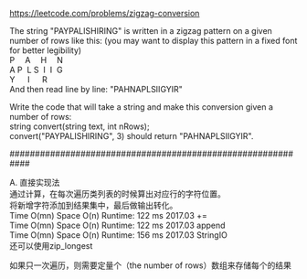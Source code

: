 https://leetcode.com/problems/zigzag-conversion

The string "PAYPALISHIRING" is written in a zigzag pattern on a given number of rows like this: (you may want to display this pattern in a fixed font for better legibility)   
P&emsp;&nbsp;A&emsp;&nbsp;H&emsp;&nbsp;N  
A&nbsp;P&nbsp;&nbsp;L&nbsp;S&nbsp;&nbsp;I&nbsp;&nbsp;I&nbsp;&nbsp;G  
Y&emsp;&nbsp;&nbsp;I&emsp;&nbsp;&nbsp;R  
And then read line by line: "PAHNAPLSIIGYIR"  

Write the code that will take a string and make this conversion given a number of rows:   
string convert(string text, int nRows);  
convert("PAYPALISHIRING", 3) should return "PAHNAPLSIIGYIR".  

############################################################

A. 直接实现法   
通过计算，在每次遍历类列表的时候算出对应行的字符位置。  
将新增字符添加到结果集中，最后做输出转化。  
Time O(mn)     Space O(n)	Runtime: 122 ms 2017.03		+=  
Time O(mn)     Space O(n)	Runtime: 122 ms 2017.03		append  
Time O(mn)     Space O(n)	Runtime: 156 ms 2017.03		StringIO  
还可以使用zip_longest  

如果只一次遍历，则需要定量个（the number of rows）数组来存储每个的结果  
